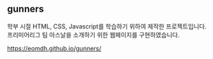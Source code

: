 ## gunners
학부 시절 HTML, CSS, Javascript를 학습하기 위하여 제작한 프로젝트입니다. <br/>
프리미어리그 팀 아스날을 소개하기 위한 웹페이지를 구현하였습니다. <br/>

https://eomdh.github.io/gunners/
